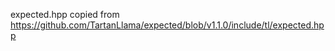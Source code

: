 expected.hpp copied from 
https://github.com/TartanLlama/expected/blob/v1.1.0/include/tl/expected.hpp

